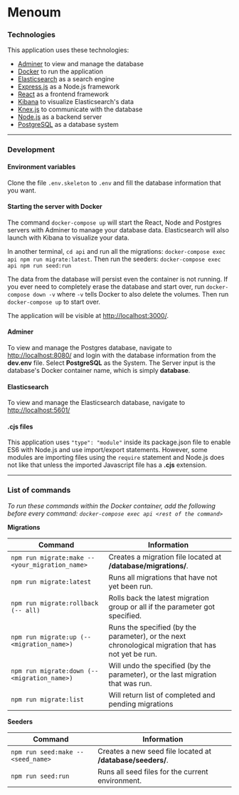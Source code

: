 # Menoum

### Technologies
This application uses these technologies:
- [Adminer](https://www.adminer.org/) to view and manage the database
- [Docker](https://docs.docker.com/compose/) to run the application
- [Elasticsearch](https://www.elastic.co/) as a search engine
- [Express.js](https://expressjs.com/) as a Node.js framework
- [React](https://reactjs.org/) as a frontend framework
- [Kibana](https://www.elastic.co/kibana) to visualize Elasticsearch's data
- [Knex.js](http://knexjs.org/) to communicate with the database
- [Node.js](https://nodejs.org/) as a backend server
- [PostgreSQL](https://www.postgresql.org/) as a database system

---

### Development

#### Environment variables

Clone the file `.env.skeleton` to `.env` and fill the database information that you want.

#### Starting the server with Docker

The command `docker-compose up` will start the React, Node and Postgres servers with Adminer to manage your database data. Elasticsearch will also launch with Kibana to visualize your data.

In another terminal, `cd api` and run all the migrations: `docker-compose exec api npm run migrate:latest`. Then run the seeders: `docker-compose exec api npm run seed:run`

The data from the database will persist even the container is not running.
If you ever need to completely erase the database and start over, run `docker-compose down -v` where `-v` tells Docker
to also delete the volumes. Then run `docker-compose up` to start over.

The application will be visible at [http://localhost:3000/](http://localhost:3000/).

#### Adminer
To view and manage the Postgres database, navigate to [http://localhost:8080/](http://localhost:8080/) and login with the database information from the **dev.env** file. Select **PostgreSQL** as the System. The Server input is the database's Docker container name, which is simply **database**.

#### Elasticsearch
To view and manage the Elasticsearch database, navigate to [http://localhost:5601/](http://localhost:5601/)

#### .cjs files

This application uses `"type": "module"` inside its package.json file to enable ES6 with Node.js and use import/export statements. However, some modules are importing files using the `require` statement and Node.js does not like that unless the imported Javascript file has a **.cjs** extension.

---

### List of commands

*To run these commands within the Docker container, add the following before every command: `docker-compose exec api <rest of the command>`*

**Migrations**

| Command | Information |
| --- | --- |
| `npm run migrate:make -- <your_migration_name>` | Creates a migration file located at **/database/migrations/**. |
| `npm run migrate:latest` | Runs all migrations that have not yet been run. |
| `npm run migrate:rollback (-- all)` | Rolls back the latest migration group or all if the parameter got specified. |
| `npm run migrate:up (-- <migration_name>)` | Runs the specified (by the parameter), or the next chronological migration that has not yet be run. |
| `npm run migrate:down (-- <migration_name>)` | Will undo the specified (by the parameter), or the last migration that was run. |
| `npm run migrate:list` | Will return list of completed and pending migrations |

**Seeders**

| Command | Information |
| --- | --- |
| `npm run seed:make -- <seed_name>` | Creates a new seed file located at **/database/seeders/**. |
| `npm run seed:run` | Runs all seed files for the current environment. |
